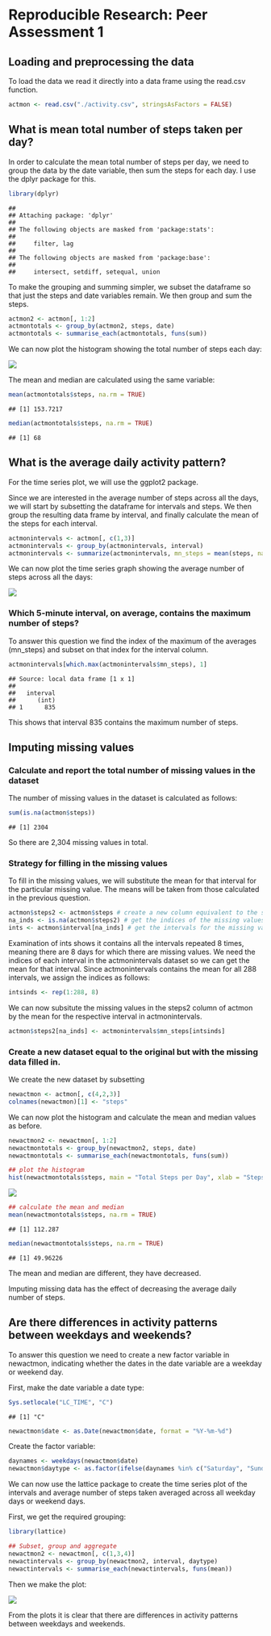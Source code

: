 # Reproducible Research: Peer Assessment 1


## Loading and preprocessing the data
To load the data we read it directly into a data frame using the read.csv function.


```r
actmon <- read.csv("./activity.csv", stringsAsFactors = FALSE)
```


## What is mean total number of steps taken per day?
In order to calculate the mean total number of steps per day, we need to group the data by the date variable, then sum the steps for each day. I use the dplyr package for this.


```r
library(dplyr)
```

```
## 
## Attaching package: 'dplyr'
## 
## The following objects are masked from 'package:stats':
## 
##     filter, lag
## 
## The following objects are masked from 'package:base':
## 
##     intersect, setdiff, setequal, union
```

To make the grouping and summing simpler, we subset the dataframe so that just the steps and date variables remain. We then group and sum the steps. 


```r
actmon2 <- actmon[, 1:2]
actmontotals <- group_by(actmon2, steps, date)
actmontotals <- summarise_each(actmontotals, funs(sum))
```

We can now plot the histogram showing the total number of steps each day:

![](PA1_template_files/figure-html/unnamed-chunk-4-1.png) 

The mean and median are calculated using the same variable:

```r
mean(actmontotals$steps, na.rm = TRUE)
```

```
## [1] 153.7217
```

```r
median(actmontotals$steps, na.rm = TRUE)
```

```
## [1] 68
```

## What is the average daily activity pattern?

For the time series plot, we will use the ggplot2 package. 

Since we are interested in the average number of steps across all the days, we will start by subsetting the dataframe for intervals and steps. We then group the resulting data frame by interval, and finally calculate the mean of the steps for each interval.


```r
actmonintervals <- actmon[, c(1,3)]
actmonintervals <- group_by(actmonintervals, interval)
actmonintervals <- summarize(actmonintervals, mn_steps = mean(steps, na.rm = TRUE))
```

We can now plot the time series graph showing the average number of steps across all the days:

![](PA1_template_files/figure-html/unnamed-chunk-7-1.png) 

### Which 5-minute interval, on average, contains the maximum number of steps?
To answer this question we find the index of the maximum of the averages (mn_steps) and subset on that index for the interval column.


```r
actmonintervals[which.max(actmonintervals$mn_steps), 1]
```

```
## Source: local data frame [1 x 1]
## 
##   interval
##      (int)
## 1      835
```

This shows that interval 835 contains the maximum number of steps.

## Imputing missing values

### Calculate and report the total number of missing values in the dataset 
The number of missing values in the dataset is calculated as follows:


```r
sum(is.na(actmon$steps))
```

```
## [1] 2304
```

So there are 2,304 missing values in total.

### Strategy for filling in the missing values
To fill in the missing values, we will substitute the mean for that interval for the particular missing value. The means will be taken from those calculated in the previous question.


```r
actmon$steps2 <- actmon$steps # create a new column equivalent to the steps column
na_inds <- is.na(actmon$steps2) # get the indices of the missing values 
ints <- actmon$interval[na_inds] # get the intervals for the missing values
```

Examination of ints shows it contains all the intervals repeated 8 times, meaning there are 8 days for which there are missing values. We need the indices of each interval in the actmonintervals dataset so we can get the mean for that interval. Since actmonintervals contains the mean for all 288 intervals, we assign the indices as follows:


```r
intsinds <- rep(1:288, 8)
```

We can now subsitute the missing values in the steps2 column of actmon by the mean for the respective interval in actmonintervals.


```r
actmon$steps2[na_inds] <- actmonintervals$mn_steps[intsinds]
```

### Create a new dataset equal to the original but with the missing data filled in.
We create the new dataset by subsetting

```r
newactmon <- actmon[, c(4,2,3)]
colnames(newactmon)[1] <- "steps"
```

We can now plot the histogram and calculate the mean and median values as before.


```r
newactmon2 <- newactmon[, 1:2]
newactmontotals <- group_by(newactmon2, steps, date)
newactmontotals <- summarise_each(newactmontotals, funs(sum))

## plot the histogram
hist(newactmontotals$steps, main = "Total Steps per Day", xlab = "Steps")
```

![](PA1_template_files/figure-html/unnamed-chunk-14-1.png) 

```r
## calculate the mean and median
mean(newactmontotals$steps, na.rm = TRUE)
```

```
## [1] 112.287
```

```r
median(newactmontotals$steps, na.rm = TRUE)
```

```
## [1] 49.96226
```

The mean and median are different, they have decreased.

Imputing missing data has the effect of decreasing the average daily number of steps.

## Are there differences in activity patterns between weekdays and weekends?

To answer this question we need to create a new factor variable in newactmon, indicating whether the dates in the date variable are a weekday or weekend day.

First, make the date variable a date type:

```r
Sys.setlocale("LC_TIME", "C")
```

```
## [1] "C"
```

```r
newactmon$date <- as.Date(newactmon$date, format = "%Y-%m-%d")
```

Create the factor variable:

```r
daynames <- weekdays(newactmon$date)
newactmon$daytype <- as.factor(ifelse(daynames %in% c("Saturday", "Sunday"), "Weekend", "Weekday"))
```

We can now use the lattice package to create the time series plot of the intervals and average number of steps taken averaged across all weekday days or weekend days.

First,  we get the required grouping:


```r
library(lattice)

## Subset, group and aggregate
newactmon2 <- newactmon[, c(1,3,4)]
newactintervals <- group_by(newactmon2, interval, daytype)
newactintervals <- summarise_each(newactintervals, funs(mean))
```

Then we make the plot:

![](PA1_template_files/figure-html/unnamed-chunk-18-1.png) 

From the plots it is clear that there are differences in activity patterns between weekdays and weekends.
